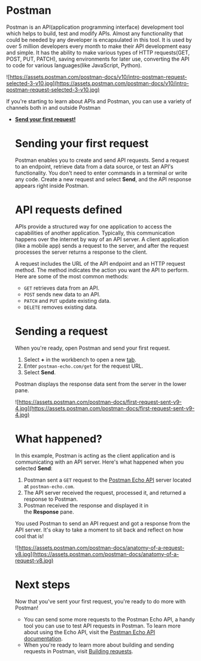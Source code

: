 # Postman

Postman is an API(application programming interface) development tool which helps to build, test and modify APIs. Almost any functionality that could be needed by any developer is encapsulated in this tool. It is used by over 5 million developers every month to make their API development easy and simple. It has the ability to make various types of HTTP requests(GET, POST, PUT, PATCH), saving environments for later use, converting the API to code for various languages(like JavaScript, Python).

![https://assets.postman.com/postman-docs/v10/intro-postman-request-selected-3-v10.jpg](https://assets.postman.com/postman-docs/v10/intro-postman-request-selected-3-v10.jpg)

If you're starting to learn about APIs and Postman, you can use a variety of channels both in and outside Postman

- **[Send your first request!](https://learning.postman.com/docs/getting-started/sending-the-first-request/)**
    
    # **Sending your first request**
    
    Postman enables you to create and send API requests. Send a request to an endpoint, retrieve data from a data source, or test an API's functionality. You don't need to enter commands in a terminal or write any code. Create a new request and select **Send**, and the API response appears right inside Postman.
    
    # **API requests defined**
    
    APIs provide a structured way for one application to access the capabilities of another application. Typically, this communication happens over the internet by way of an API server. A client application (like a mobile app) sends a request to the server, and after the request processes the server returns a response to the client.
    
    A request includes the URL of the API endpoint and an HTTP request method. The method indicates the action you want the API to perform. Here are some of the most common methods:
    
    - `GET` retrieves data from an API.
    - `POST` sends new data to an API.
    - `PATCH` and `PUT` update existing data.
    - `DELETE` removes existing data.
    
    # **Sending a request**
    
    When you're ready, open Postman and send your first request.
    
    1. Select **+** in the workbench to open a new [tab](https://learning.postman.com/docs/getting-started/navigating-postman/#tabs).
    2. Enter `postman-echo.com/get` for the request URL.
    3. Select **Send**.
    
    Postman displays the response data sent from the server in the lower pane.
    
    ![https://assets.postman.com/postman-docs/first-request-sent-v9-4.jpg](https://assets.postman.com/postman-docs/first-request-sent-v9-4.jpg)
    
    # **What happened?**
    
    In this example, Postman is acting as the client application and is communicating with an API server. Here's what happened when you selected **Send**:
    
    1. Postman sent a `GET` request to the [Postman Echo API](https://www.postman.com/postman/workspace/published-postman-templates/documentation/631643-f695cab7-6878-eb55-7943-ad88e1ccfd65?ctx=documentation) server located at `postman-echo.com`.
    2. The API server received the request, processed it, and returned a response to Postman.
    3. Postman received the response and displayed it in the **Response** pane.
    
    You used Postman to send an API request and got a response from the API server. It's okay to take a moment to sit back and reflect on how cool that is!
    
    ![https://assets.postman.com/postman-docs/anatomy-of-a-request-v8.jpg](https://assets.postman.com/postman-docs/anatomy-of-a-request-v8.jpg)
    
    # **Next steps**
    
    Now that you've sent your first request, you're ready to do more with Postman!
    
    - You can send some more requests to the Postman Echo API, a handy tool you can use to test API requests in Postman. To learn more about using the Echo API, visit the [Postman Echo API documentation](https://learning.postman.com/docs/developer/echo-api/).
    - When you're ready to learn more about building and sending requests in Postman, visit [Building requests](https://learning.postman.com/docs/sending-requests/requests/).